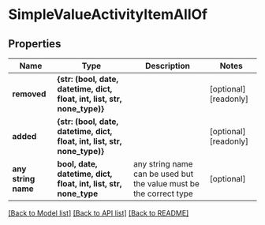 # SimpleValueActivityItemAllOf


## Properties
Name | Type | Description | Notes
------------ | ------------- | ------------- | -------------
**removed** | **{str: (bool, date, datetime, dict, float, int, list, str, none_type)}** |  | [optional] [readonly] 
**added** | **{str: (bool, date, datetime, dict, float, int, list, str, none_type)}** |  | [optional] [readonly] 
**any string name** | **bool, date, datetime, dict, float, int, list, str, none_type** | any string name can be used but the value must be the correct type | [optional]

[[Back to Model list]](../README.md#documentation-for-models) [[Back to API list]](../README.md#documentation-for-api-endpoints) [[Back to README]](../README.md)


